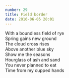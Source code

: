 ```yaml
---
number: 29
title: Field border
date: 2016-06-05 20:01
---
```


With a boundless field of rye<br>
Spring gains new ground<br>
The cloud cross rises<br>
Above another blue sky<br>
Show me the seasons<br>
Hourglass of ash and sand<br>
You never planned to eat<br>
Time from my cupped hands<br>
